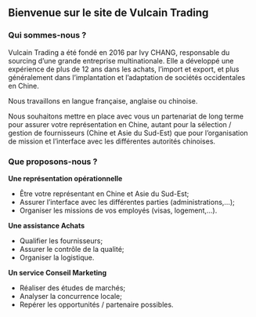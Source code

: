 ## Bienvenue sur le site de Vulcain Trading

### Qui sommes-nous ?

Vulcain Trading a été fondé en 2016 par Ivy CHANG, responsable du sourcing d’une grande entreprise multinationale. Elle a développé une expérience de plus de 12 ans dans les achats, l’import et export, et plus généralement dans l’implantation et l’adaptation de sociétés occidentales en Chine.

Nous travaillons en langue française, anglaise ou chinoise.

Nous souhaitons mettre en place avec vous un partenariat de long terme pour assurer votre représentation en Chine, autant pour la sélection / gestion de fournisseurs (Chine et Asie du Sud-Est) que pour l’organisation de mission et l’interface avec les différentes autorités chinoises.

### Que proposons-nous ?

**Une représentation opérationnelle**

- Être votre représentant en Chine et Asie du Sud-Est;
- Assurer l’interface avec les différentes parties (administrations,…);
- Organiser les missions de vos employés (visas, logement,…).

**Une assistance Achats**

- Qualifier les fournisseurs;
- Assurer le contrôle de la qualité;
- Organiser la logistique.

**Un service Conseil Marketing**

- Réaliser des études de marchés;
- Analyser la concurrence locale;
- Repérer les opportunités / partenaire possibles.
